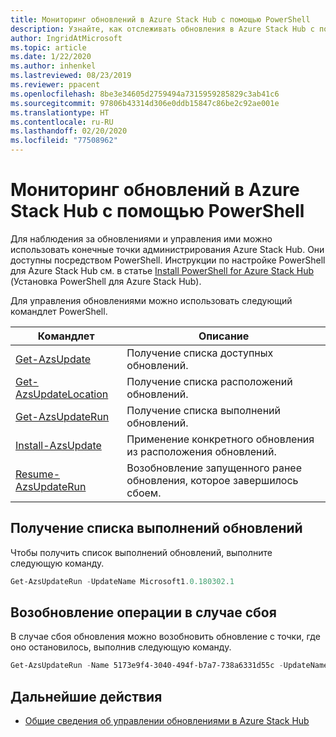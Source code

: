 ```yaml
---
title: Мониторинг обновлений в Azure Stack Hub с помощью PowerShell
description: Узнайте, как отслеживать обновления в Azure Stack Hub с помощью PowerShell.
author: IngridAtMicrosoft
ms.topic: article
ms.date: 1/22/2020
ms.author: inhenkel
ms.lastreviewed: 08/23/2019
ms.reviewer: ppacent
ms.openlocfilehash: 8be3e34605d2759494a7315959285829c3ab41c6
ms.sourcegitcommit: 97806b43314d306e0ddb15847c86be2c92ae001e
ms.translationtype: HT
ms.contentlocale: ru-RU
ms.lasthandoff: 02/20/2020
ms.locfileid: "77508962"
---
```

# <a name="monitor-updates-in-azure-stack-hub-using-powershell"></a>Мониторинг обновлений в Azure Stack Hub с помощью PowerShell

Для наблюдения за обновлениями и управления ими можно использовать конечные точки администрирования Azure Stack Hub. Они доступны посредством PowerShell. Инструкции по настройке PowerShell для Azure Stack Hub см. в статье [Install PowerShell for Azure Stack Hub](azure-stack-powershell-install.md) (Установка PowerShell для Azure Stack Hub).

Для управления обновлениями можно использовать следующий командлет PowerShell.

| Командлет | Описание |
|------------------------------------------------------|-------------|
| [Get-AzsUpdate](https://docs.microsoft.com/powershell/module/azs.update.admin/Get-AzsUpdate?view=azurestackps-1.8.0) | Получение списка доступных обновлений. |
| [Get-AzsUpdateLocation](https://docs.microsoft.com/powershell/module/azs.update.admin/Get-AzsUpdateLocation?view=azurestackps-1.8.0)| Получение списка расположений обновлений. |
| [Get-AzsUpdateRun](https://docs.microsoft.com/powershell/module/azs.update.admin/Get-AzsUpdateRun?view=azurestackps-1.8.0) | Получение списка выполнений обновлений.  |
| [Install-AzsUpdate](https://docs.microsoft.com/powershell/module/azs.update.admin/Install-AzsUpdate?view=azurestackps-1.8.0) | Применение конкретного обновления из расположения обновлений. |
| [Resume-AzsUpdateRun](https://docs.microsoft.com/powershell/module/azs.update.admin/Resume-AzsUpdateRun?view=azurestackps-1.8.0) | Возобновление запущенного ранее обновления, которое завершилось сбоем. |

## <a name="get-a-list-of-update-runs"></a>Получение списка выполнений обновлений

Чтобы получить список выполнений обновлений, выполните следующую команду.

```powershell
Get-AzsUpdateRun -UpdateName Microsoft1.0.180302.1
```

## <a name="resume-a-failed-update-operation"></a>Возобновление операции в случае сбоя

В случае сбоя обновления можно возобновить обновление с точки, где оно остановилось, выполнив следующую команду.

```powershell
Get-AzsUpdateRun -Name 5173e9f4-3040-494f-b7a7-738a6331d55c -UpdateName Microsoft1.0.180305.1 | Resume-AzsUpdateRun
```

## <a name="next-steps"></a>Дальнейшие действия

-   [Общие сведения об управлении обновлениями в Azure Stack Hub](https://docs.microsoft.com/azure-stack/operator/azure-stack-updates)

